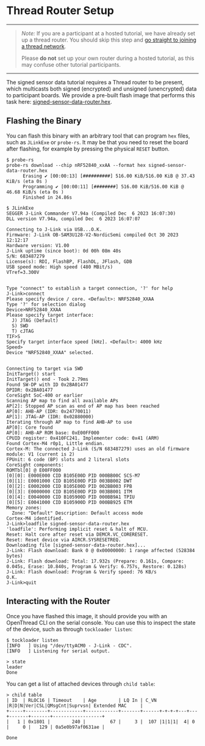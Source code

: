 # Thread Router Setup

---

> _Note:_ If you are a participant at a hosted tutorial, we have already set up
> a thread router. You should skip this step and
> [go straight to joining a thread network](thread.md).
>
> Please **do not** set up your own router during a hosted tutorial, as this may
> confuse other tutorial participants.

---

The signed sensor data tutorial requires a Thread router to be present, which
multicasts both signed (encrypted) and unsigned (unencrypted) data to
participant boards. We provide a pre-built flash image that performs this task
here:
[signed-sensor-data-router.hex](../../assets/signed-sensor-data-tutorial/signed-sensor-data-router.hex).

## Flashing the Binary

You can flash this binary with an arbitrary tool that can program `hex` files,
such as `JLinkExe` or `probe-rs`. It may be that you need to reset the board
after flashing, for example by pressing the physical `RESET` button.

```
$ probe-rs
probe-rs download --chip nRF52840_xxAA --format hex signed-sensor-data-router.hex
      Erasing ✔ [00:00:13] [##########] 516.00 KiB/516.00 KiB @ 37.43 KiB/s (eta 0s )
	  Programming ✔ [00:00:11] [########] 516.00 KiB/516.00 KiB @ 46.68 KiB/s (eta 0s )
	  Finished in 24.86s
```

```
$ JLinkExe
SEGGER J-Link Commander V7.94a (Compiled Dec  6 2023 16:07:30)
DLL version V7.94a, compiled Dec  6 2023 16:07:07

Connecting to J-Link via USB...O.K.
Firmware: J-Link OB-SAM3U128-V2-NordicSemi compiled Oct 30 2023 12:12:17
Hardware version: V1.00
J-Link uptime (since boot): 0d 00h 08m 40s
S/N: 683487279
License(s): RDI, FlashBP, FlashDL, JFlash, GDB
USB speed mode: High speed (480 MBit/s)
VTref=3.300V


Type "connect" to establish a target connection, '?' for help
J-Link>connect
Please specify device / core. <Default>: NRF52840_XXAA
Type '?' for selection dialog
Device>NRF52840_XXAA
Please specify target interface:
  J) JTAG (Default)
  S) SWD
  T) cJTAG
TIF>S
Specify target interface speed [kHz]. <Default>: 4000 kHz
Speed>
Device "NRF52840_XXAA" selected.


Connecting to target via SWD
InitTarget() start
InitTarget() end - Took 2.79ms
Found SW-DP with ID 0x2BA01477
DPIDR: 0x2BA01477
CoreSight SoC-400 or earlier
Scanning AP map to find all available APs
AP[2]: Stopped AP scan as end of AP map has been reached
AP[0]: AHB-AP (IDR: 0x24770011)
AP[1]: JTAG-AP (IDR: 0x02880000)
Iterating through AP map to find AHB-AP to use
AP[0]: Core found
AP[0]: AHB-AP ROM base: 0xE00FF000
CPUID register: 0x410FC241. Implementer code: 0x41 (ARM)
Found Cortex-M4 r0p1, Little endian.
Cortex-M: The connected J-Link (S/N 683487279) uses an old firmware module: V1 (current is 2)
FPUnit: 6 code (BP) slots and 2 literal slots
CoreSight components:
ROMTbl[0] @ E00FF000
[0][0]: E000E000 CID B105E00D PID 000BB00C SCS-M7
[0][1]: E0001000 CID B105E00D PID 003BB002 DWT
[0][2]: E0002000 CID B105E00D PID 002BB003 FPB
[0][3]: E0000000 CID B105E00D PID 003BB001 ITM
[0][4]: E0040000 CID B105900D PID 000BB9A1 TPIU
[0][5]: E0041000 CID B105900D PID 000BB925 ETM
Memory zones:
  Zone: "Default" Description: Default access mode
Cortex-M4 identified.
J-Link>loadfile signed-sensor-data-router.hex
'loadfile': Performing implicit reset & halt of MCU.
Reset: Halt core after reset via DEMCR.VC_CORERESET.
Reset: Reset device via AIRCR.SYSRESETREQ.
Downloading file [signed-sensor-data-router.hex]...
J-Link: Flash download: Bank 0 @ 0x00000000: 1 range affected (528384 bytes)
J-Link: Flash download: Total: 17.932s (Prepare: 0.161s, Compare: 0.045s, Erase: 10.840s, Program & Verify: 6.757s, Restore: 0.128s)
J-Link: Flash download: Program & Verify speed: 76 KB/s
O.K.
J-Link>quit
```

## Interacting with the Router

Once you have flashed this image, it should provide you with an OpenThread CLI
on the serial console. You can use this to inspect the state of the device, such
as through `tockloader listen`:

```
$ tockloader listen
[INFO   ] Using "/dev/ttyACM0 - J-Link - CDC".
[INFO   ] Listening for serial output.

> state
leader
Done
```

You can get a list of attached devices through `child table`:

```
> child table
| ID  | RLOC16 | Timeout    | Age        | LQ In | C_VN |R|D|N|Ver|CSL|QMsgCnt|Suprvsn| Extended MAC     |
+-----+--------+------------+------------+-------+------+-+-+-+---+---+-------+-------+------------------+
|   1 | 0x1801 |        240 |         67 |     3 |  107 |1|1|1|  4| 0 |     0 |   129 | 0a5e0b97af0631ae |

Done
```
